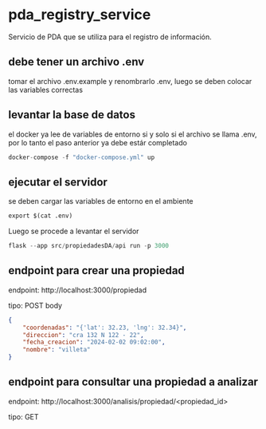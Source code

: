 # pda_registry_service
Servicio de PDA que se utiliza para el registro de información.

## debe tener un archivo .env
tomar el archivo .env.example y renombrarlo .env, luego se deben colocar las variables correctas

## levantar la base de datos
el docker ya lee de variables de entorno si y solo si el archivo se llama .env, por lo tanto el paso anterior ya debe estár completado
```python
docker-compose -f "docker-compose.yml" up
```

## ejecutar el servidor
se deben cargar las variables de entorno en el ambiente
```python
export $(cat .env)
```
Luego se procede a levantar el servidor
```python
flask --app src/propiedadesDA/api run -p 3000
```

## endpoint para crear una propiedad

endpoint: http://localhost:3000/propiedad

tipo: POST
body
```json
{
    "coordenadas": "{'lat': 32.23, 'lng': 32.34}",
    "direccion": "cra 132 N 122 - 22",
    "fecha_creacion": "2024-02-02 09:02:00",
    "nombre": "villeta"
}
```

## endpoint para consultar una propiedad a analizar

endpoint: http://localhost:3000/analisis/propiedad/<propiedad_id>

tipo: GET
